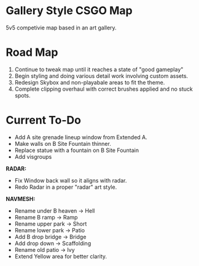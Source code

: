 # Gallery Style CSGO Map

5v5 competivie map based in an art gallery.

# Road Map

1. Continue to tweak map until it reaches a state of "good gameplay"
2. Begin styling and doing various detail work involving custom assets.
3. Redesign Skybox and non-playabale areas to fit the theme.
4. Complete clipping overhaul with correct brushes applied and no stuck spots.

# Current To-Do

- Add A site grenade lineup window from Extended A.
- Make walls on B Site Fountain thinner.
- Replace statue with a fountain on B Site Fountain
- Add visgroups

**RADAR:**

- Fix Window back wall so it aligns with radar.
- Redo Radar in a proper "radar" art style.

**NAVMESH:**

- Rename under B heaven -> Hell
- Rename B ramp -> Ramp
- Rename upper park -> Short
- Rename lower park -> Patio
- Add B drop bridge -> Bridge
- Add drop down -> Scaffolding
- Rename old patio -> Ivy
- Extend Yellow area for better clarity.
